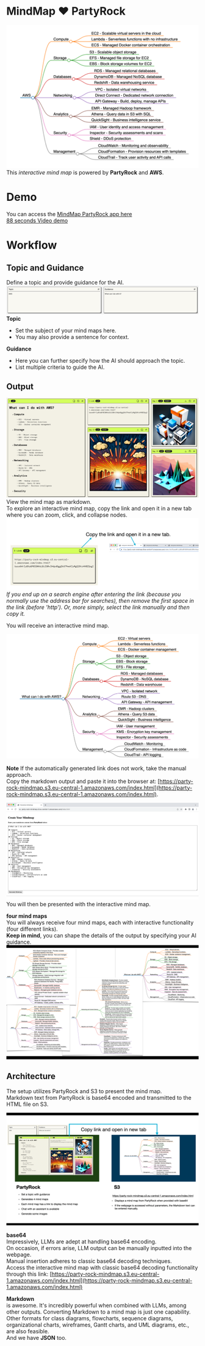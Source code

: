 # MindMap &#x2764;&#xFE0F; PartyRock
![Image](assets/img.png)  
This _interactive mind map_ is powered by **PartyRock** and **AWS**.

# Demo
You can access the [MindMap PartyRock app here](https://partyrock.aws/u/FastForward/R9Opkl3eZ/MindMapTool)  
[88 seconds Video demo](https://youtu.be/OnyjhZBjiyE?si=bF7Bl1BTZNLuPZSn)  

# Workflow
## Topic and Guidance
Define a topic and provide guidance for the AI.  
![Image](assets/img_1.png)  
**Topic**
- Set the subject of your mind maps here.
- You may also provide a sentence for context.

**Guidance**
- Here you can further specify how the AI should approach the topic.
- List multiple criteria to guide the AI.

## Output
![Image](assets/img_2.png)  
View the mind map as markdown.  
To explore an interactive mind map, copy the link and open it in a new tab where you can zoom, click, and collapse nodes.
![Image](assets/img_8.png)
_If you end up on a search engine after entering the link (because you normally use the address bar for searches), then remove the first space in the link (before 'http'). Or, more simply, select the link manually and then copy it._  

You will receive an interactive mind map.

![Image](assets/img_3.png)

**Note**
If the automatically generated link does not work, take the manual approach.  
Copy the markdown output and paste it into the browser at: [https://party-rock-mindmap.s3.eu-central-1.amazonaws.com/index.html](https://party-rock-mindmap.s3.eu-central-1.amazonaws.com/index.html).

![Image](assets/img_4.png)  
You will then be presented with the interactive mind map.

**four mind maps**  
You will always receive four mind maps, each with interactive functionality (four different links).  
**Keep in mind**, you can shape the details of the output by specifying your AI guidance.
![Image](assets/img_7.png)

## Architecture
The setup utilizes PartyRock and S3 to present the mind map.  
Markdown text from PartyRock is base64 encoded and transmitted to the HTML file on S3.

![Image](assets/img_5.png)

**base64**  
Impressively, LLMs are adept at handling base64 encoding.  
On occasion, if errors arise, LLM output can be manually inputted into the webpage.  
Manual insertion adheres to classic base64 decoding techniques.  
Access the interactive mind map with classic base64 decoding functionality through this link: [https://party-rock-mindmap.s3.eu-central-1.amazonaws.com/index.html](https://party-rock-mindmap.s3.eu-central-1.amazonaws.com/index.html)


**Markdown**  
is awesome. It's incredibly powerful when combined with LLMs, among other outputs.
Converting Markdown to a mind map is just one capability.
Other formats for class diagrams, flowcharts, sequence diagrams, organizational charts, wireframes, Gantt charts, and UML diagrams, etc., are also feasible.  
And we have **JSON** too.  

